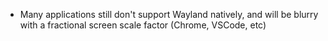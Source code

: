 - Many applications still don't support Wayland natively, and will be blurry with a fractional screen scale factor (Chrome, VSCode, etc)
